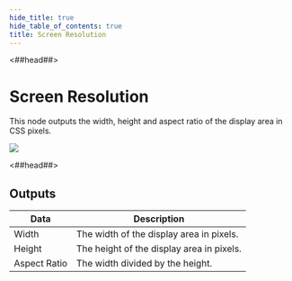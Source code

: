 ```yaml
---
hide_title: true
hide_table_of_contents: true
title: Screen Resolution
---
```


<##head##>

# Screen Resolution

This node outputs the <span className="ndl-data">width</span>, <span className="ndl-data">height</span> and <span className="ndl-data">aspect ratio</span> of the display area in CSS pixels.

<div className="ndl-image-with-background l">

![](/nodes/utilities/screen-resolution/screen-resolution.png)

</div>

<##head##>

## Outputs

| Data                                           | Description                               |
| ---------------------------------------------- | ----------------------------------------- |
| <span className="ndl-data">Width</span>        | The width of the display area in pixels.  |
| <span className="ndl-data">Height</span>       | The height of the display area in pixels. |
| <span className="ndl-data">Aspect Ratio</span> | The width divided by the height.          |
